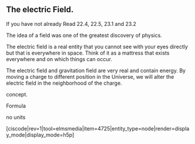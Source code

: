 ## The electric Field. 

<stop-note title="Read Knight 4ed" icon="stopnoteicons:book-icon">
<span slot="message">If you have not already Read 22.4, 22.5, 23.1 and 23.2</span>
</stop-note>

The idea of a field was one of the greatest discovery of physics. 

The electric field is a real entity that you cannot see with your eyes directly but that is everywhere in space. Think of it as a mattress that exists everywhere and on which things can occur. 

<lrndesign-sidenote label="Instructor Note" icon="bookmark" bg-color="#c2e5f2">
The electric field and gravitation field are very real and contain energy. By moving a charge to different position in the Universe, we will alter the electric field in the neighborhood of the charge. 
</lrndesign-sidenote>


concept. 

Formula


no units

[ciscode|rev=1|tool=elmsmedia|item=4725|entity_type=node|render=display_mode|display_mode=h5p]